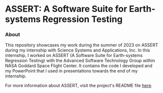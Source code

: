 # ASSERT: A Software Suite for Earth-systems Regression Testing
### About
This repository showcases my work during the summer of 2023 on ASSERT during my internship with Science Systems and Applications, Inc. In this internship, I worked on ASSERT (A Software Suite for Earth-systems Regression Testing) with the Advanced Software Technology Group within NASA Goddard Space Flight Center. It contains the code I developed and my PowerPoint that I used in presentations towards the end of my internship.
![]()  ![]()

For more information about ASSERT, visit the project's README file [here](./assert/doc/README.md).
